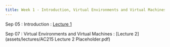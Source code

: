 ```yaml
---
title: Week 1 - Introduction, Virtual Environments and Virtual Machines
---
```


Sep 05
: Introduction
  : [Lecture 1](assets/lectures/lecture1/01_introduction/.pdf)

Sep 07
: Virtual Environments and Virtual Machines
  : [Lecture 2](assets/lectures/AC215 Lecture 2 Placeholder.pdf)


<!-- 
**Demo**{: .label .label-purple }
Sep 30
: [Variables & Objects](#)
  : [1.2](#), [2.1](#)

Oct 1
: **Lab**{: .label .label-purple } [Intro to Java](#)

Oct 2
: [Tracing, IntLists, & Recursion](#)
  : [2.1](#)
: **HW 1 due**{: .label .label-red } -->